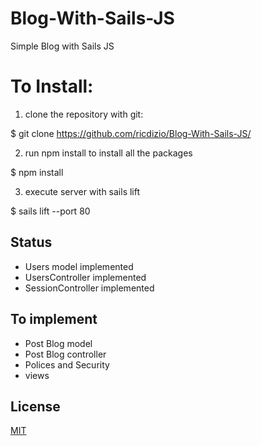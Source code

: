 # Blog-With-Sails-JS
Simple Blog with Sails JS

# To Install:
1) clone the repository with git:

$ git clone https://github.com/ricdizio/Blog-With-Sails-JS/
  
2) run npm install to install all the packages

$ npm install 

3) execute server with sails lift

$ sails lift --port 80

## Status

- Users model implemented
- UsersController implemented
- SessionController implemented

## To implement 

- Post Blog model
- Post Blog controller
- Polices and Security
- views

## License

[MIT](LICENSE)
